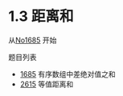# 1.3 距离和

从[No1685](https://leetcode.cn/problems/sum-of-absolute-differences-in-a-sorted-array/)
开始

题目列表

- [1685](https://leetcode.cn/problems/sum-of-absolute-differences-in-a-sorted-array/) 有序数组中差绝对值之和
- [2615](https://leetcode.cn/problems/sum-of-distances/description/) 等值距离和
